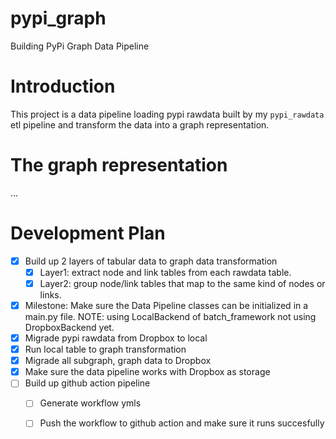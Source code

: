 # pypi_graph

Building PyPi Graph Data Pipeline

# Introduction

This project is a data pipeline loading 
pypi rawdata built by my `pypi_rawdata` etl pipeline and transform the data into a graph representation. 

# The graph representation

... 


# Development Plan 

- [X] Build up 2 layers of tabular data to graph data transformation
    - [X] Layer1: extract node and link tables from each rawdata table.
    - [X] Layer2: group node/link tables that map to the same kind of nodes or links. 
- [X] Milestone: Make sure the Data Pipeline classes can be initialized in a main.py file. 
    NOTE: using LocalBackend of batch_framework
    not using DropboxBackend yet.
- [X] Migrade pypi rawdata from Dropbox to local
- [X] Run local table to graph transformation
- [X] Migrade all subgraph, graph data to Dropbox
- [X] Make sure the data pipeline works with Dropbox as storage 
- [ ] Build up github action pipeline
    - [ ] Generate workflow ymls
    - [ ] Push the workflow to github action and make sure it runs succesfully

